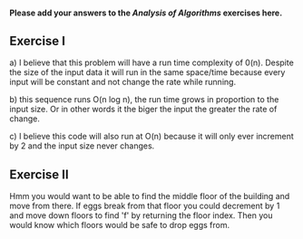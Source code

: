 #### Please add your answers to the **_Analysis of Algorithms_** exercises here.

## Exercise I

a)
I believe that this problem will have a run time complexity of 0(n). Despite the size of the input data it will run in the same space/time because every input will be constant and not change the rate while running.

b)
this sequence runs O(n log n), the run time grows in proportion to the input size. Or in other words it the biger the input the greater the rate of change.

c)
I believe this code will also run at O(n) because it will only ever increment by 2 and the input size never changes.

## Exercise II

Hmm you would want to be able to find the middle floor of the building and move from there. If eggs break from that floor you could decrement by 1 and move down floors to find 'f' by returning the floor index. Then you would know which floors would be safe to drop eggs from.
